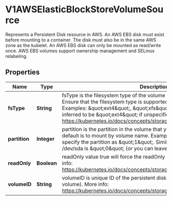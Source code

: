 

# V1AWSElasticBlockStoreVolumeSource

Represents a Persistent Disk resource in AWS.  An AWS EBS disk must exist before mounting to a container. The disk must also be in the same AWS zone as the kubelet. An AWS EBS disk can only be mounted as read/write once. AWS EBS volumes support ownership management and SELinux relabeling.
## Properties

Name | Type | Description | Notes
------------ | ------------- | ------------- | -------------
**fsType** | **String** | fsType is the filesystem type of the volume that you want to mount. Tip: Ensure that the filesystem type is supported by the host operating system. Examples: \&quot;ext4\&quot;, \&quot;xfs\&quot;, \&quot;ntfs\&quot;. Implicitly inferred to be \&quot;ext4\&quot; if unspecified. More info: https://kubernetes.io/docs/concepts/storage/volumes#awselasticblockstore |  [optional]
**partition** | **Integer** | partition is the partition in the volume that you want to mount. If omitted, the default is to mount by volume name. Examples: For volume /dev/sda1, you specify the partition as \&quot;1\&quot;. Similarly, the volume partition for /dev/sda is \&quot;0\&quot; (or you can leave the property empty). |  [optional]
**readOnly** | **Boolean** | readOnly value true will force the readOnly setting in VolumeMounts. More info: https://kubernetes.io/docs/concepts/storage/volumes#awselasticblockstore |  [optional]
**volumeID** | **String** | volumeID is unique ID of the persistent disk resource in AWS (Amazon EBS volume). More info: https://kubernetes.io/docs/concepts/storage/volumes#awselasticblockstore | 



